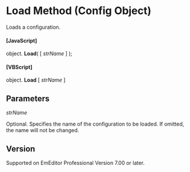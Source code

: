 # Load Method (Config Object)

Loads a configuration.

#### \[JavaScript\]

object. **Load**( \[ _strName_ \] );

#### \[VBScript\]

object. **Load** \[ _strName_ \]

## Parameters

_strName_

Optional. Specifies the name of the configuration to be loaded. If omitted, the name will not be changed.

## Version

Supported on EmEditor Professional Version 7.00 or later.